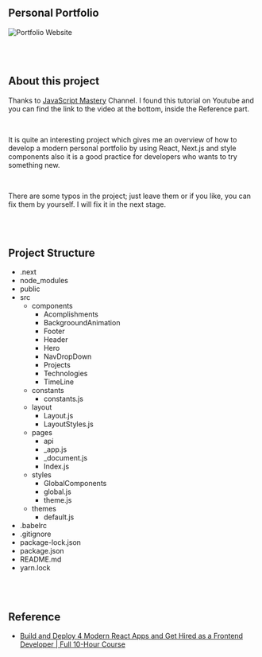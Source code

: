 ## Personal Portfolio

![Portfolio Website](https://i.ibb.co/WgPMpts/image.png)

<br/>

<br/>

## About this project

Thanks to [JavaScript Mastery](https://www.youtube.com/@javascriptmastery) Channel. I found this tutorial on Youtube and you can find the link to the video at the bottom, inside the Reference part.

<br/>

It is quite an interesting project which gives me an overview of how to develop a modern personal portfolio by using React, Next.js and style components also it is a good practice for developers who wants to try something new.

<br/>

There are some typos in the project; just leave them or if you like, you can fix them by yourself. I will fix it in the next stage.

<br/>

<br/>

## Project Structure

- .next
- node_modules
- public
- src
  - components
    - Acomplishments
    - BackgrooundAnimation
    - Footer
    - Header
    - Hero
    - NavDropDown
    - Projects
    - Technologies
    - TimeLine 
  - constants
    - constants.js
  - layout
    - Layout.js
    - LayoutStyles.js
  - pages
    - api
    - _app.js
    - _document.js
    - Index.js
  - styles
    - GlobalComponents
    - global.js
    - theme.js
  - themes
    - default.js
- .babelrc
- .gitignore
- package-lock.json
- package.json
- README.md
- yarn.lock

<br/>

<br/>

## Reference

- [Build and Deploy 4 Modern React Apps and Get Hired as a Frontend Developer | Full 10-Hour Course](https://youtu.be/F627pKNUCVQ?list=LL)